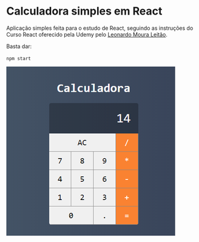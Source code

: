 # Calculadora simples em React

Aplicação simples feita para o estudo de React, seguindo as instruções do Curso React oferecido pela Udemy pelo [Leonardo Moura Leitão](https://github.com/leonardomleitao).

Basta dar:

`npm start`

![calculadora](calculadora.png)
